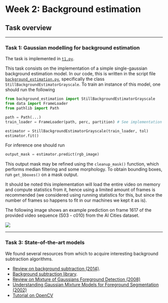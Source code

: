 # Week 2: Background estimation

## Task overview

---
### Task 1: Gaussian modelling for background estimation

The task is implemented in [```t1.py```](./t1.py).

This task consists on the implementation of a simple single-gaussian background
estimation model. In our code, this is written in the script file
[```background_estimation.py```](./background_estimation.py), specifically the
class ```StillBackgroundEstimatorGrayscale```. To train an instance of this
model, one should run the following

```python
from background_estimation import StillBackgroundEstimatorGrayscale
from data import FrameLoader
from pathlib import Path

path = Path(...)
train_loader = FrameLoader(path, perc, partition) # See implementation for details

estimator = StillBackgroundEstimatorGrayscale(train_loader, tol)
estimator.fit()
```

For inference one should run

```python
output_mask = estimator.predict(rgb_image)
```

This output mask may be refined using the ```cleanup_mask()``` function, which
performs median filtering and some morphology. To obtain bounding boxes, run
```get_bboxes()``` on a mask output.

It should be noted this implementation will load the entire video on memory and
compute statistics from it, hence using a limited amount of frames is
recommended (we considered using running statistics for this, but since the
number of frames so happens to fit in our machines we kept it as is).

The following image shows an example prediction on frame 1617 of the provided
video sequence (S03 - c010) from the AI Cities dataset.

![](./plots/t11_mask_predict.png)

---

### Task 3: State-of-the-art models

We found several resources from which to acquire interesting background
subtraction algorithms.

- [Review on background subtraction (2014)](https://d1wqtxts1xzle7.cloudfront.net/48563183/cviu2014sobral-with-cover-page-v2.pdf?Expires=1647912570&Signature=eBAVsFm93Xn~zMnL-xb-WeZrwcVflrN4~qPAenLDE8EdodZxmSJpxmSh2J66cvZQUwAdXMlmtOtcqskHYzCjbPBnhuZH61fvz95Q9TzkJQt~abRGysyfsBNDpiQ-OT0sFB6RCKfKzJNCf35ELKsZUcYDBtR3UAja10Bh2SNFAWWzrjuhidsRmltKm~fKS-4YUQgDRCPGxxbiBF-h8iB9PkgGkXnmFx1CiV9FgTA6fTGp8wISy1c4heyyz66JBGyfdIRpNSWFewKMADOd9outTPyVChGTJ~pbeh0GCyh3L4LvoRkCLNzvP3Ee4BrCul93DMHxDR3AmOngwEhEf7sLLQ__&Key-Pair-Id=APKAJLOHF5GGSLRBV4ZA).
- [Background subtraction library](https://github.com/dparks1134/Background-Subtraction-Library).
- [Review on Mixture of Gaussians Foreground Detection (2008)](https://hal.archives-ouvertes.fr/hal-00338206/document)
- [Understanding Gaussian Mixture Models for Foreground Segmentation (2002)](https://www.cse.psu.edu/~rtc12/CSE586Spring2010/papers/emBGsubtractAboutSandG.pdf)
- [Tutorial on OpenCV](https://docs.opencv.org/4.x/d1/dc5/tutorial_background_subtraction.html)